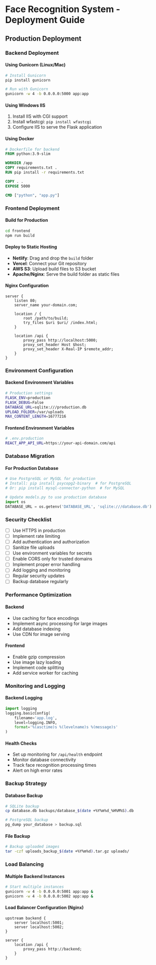 # Face Recognition System - Deployment Guide

## Production Deployment

### Backend Deployment

#### Using Gunicorn (Linux/Mac)
```bash
# Install Gunicorn
pip install gunicorn

# Run with Gunicorn
gunicorn -w 4 -b 0.0.0.0:5000 app:app
```

#### Using Windows IIS
1. Install IIS with CGI support
2. Install wfastcgi: `pip install wfastcgi`
3. Configure IIS to serve the Flask application

#### Using Docker
```dockerfile
# Dockerfile for backend
FROM python:3.9-slim

WORKDIR /app
COPY requirements.txt .
RUN pip install -r requirements.txt

COPY . .
EXPOSE 5000

CMD ["python", "app.py"]
```

### Frontend Deployment

#### Build for Production
```bash
cd frontend
npm run build
```

#### Deploy to Static Hosting
- **Netlify**: Drag and drop the `build` folder
- **Vercel**: Connect your Git repository
- **AWS S3**: Upload build files to S3 bucket
- **Apache/Nginx**: Serve the build folder as static files

#### Nginx Configuration
```nginx
server {
    listen 80;
    server_name your-domain.com;

    location / {
        root /path/to/build;
        try_files $uri $uri/ /index.html;
    }

    location /api {
        proxy_pass http://localhost:5000;
        proxy_set_header Host $host;
        proxy_set_header X-Real-IP $remote_addr;
    }
}
```

### Environment Configuration

#### Backend Environment Variables
```bash
# Production settings
FLASK_ENV=production
FLASK_DEBUG=False
DATABASE_URL=sqlite:///production.db
UPLOAD_FOLDER=/var/uploads
MAX_CONTENT_LENGTH=16777216
```

#### Frontend Environment Variables
```bash
# .env.production
REACT_APP_API_URL=https://your-api-domain.com/api
```

### Database Migration

#### For Production Database
```python
# Use PostgreSQL or MySQL for production
# Install: pip install psycopg2-binary  # for PostgreSQL
# Or: pip install mysql-connector-python  # for MySQL

# Update models.py to use production database
import os
DATABASE_URL = os.getenv('DATABASE_URL', 'sqlite:///database.db')
```

### Security Checklist

- [ ] Use HTTPS in production
- [ ] Implement rate limiting
- [ ] Add authentication and authorization
- [ ] Sanitize file uploads
- [ ] Use environment variables for secrets
- [ ] Enable CORS only for trusted domains
- [ ] Implement proper error handling
- [ ] Add logging and monitoring
- [ ] Regular security updates
- [ ] Backup database regularly

### Performance Optimization

#### Backend
- Use caching for face encodings
- Implement async processing for large images
- Add database indexing
- Use CDN for image serving

#### Frontend
- Enable gzip compression
- Use image lazy loading
- Implement code splitting
- Add service worker for caching

### Monitoring and Logging

#### Backend Logging
```python
import logging
logging.basicConfig(
    filename='app.log',
    level=logging.INFO,
    format='%(asctime)s %(levelname)s %(message)s'
)
```

#### Health Checks
- Set up monitoring for `/api/health` endpoint
- Monitor database connectivity
- Track face recognition processing times
- Alert on high error rates

### Backup Strategy

#### Database Backup
```bash
# SQLite backup
cp database.db backups/database_$(date +%Y%m%d_%H%M%S).db

# PostgreSQL backup
pg_dump your_database > backup.sql
```

#### File Backup
```bash
# Backup uploaded images
tar -czf uploads_backup_$(date +%Y%m%d).tar.gz uploads/
```

### Load Balancing

#### Multiple Backend Instances
```bash
# Start multiple instances
gunicorn -w 4 -b 0.0.0.0:5001 app:app &
gunicorn -w 4 -b 0.0.0.0:5002 app:app &
```

#### Load Balancer Configuration (Nginx)
```nginx
upstream backend {
    server localhost:5001;
    server localhost:5002;
}

server {
    location /api {
        proxy_pass http://backend;
    }
}
```
